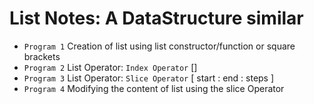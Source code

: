 # List Notes: A DataStructure similar

- `Program 1` Creation of list using list constructor/function or square brackets
- `Program 2` List Operator: `Index Operator` []
- `Program 3` List Operator: `Slice Operator` [ start : end : steps ]
- `Program 4` Modifying the content of list using the slice Operator
